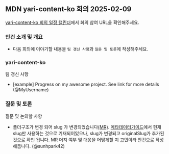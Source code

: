 ## MDN yari-content-ko 회의 2025-02-09

[yari-content-ko 회의 일정 캘린더](https://calendar.google.com/calendar/u/0/embed?src=e43bb879372391269af4ee800723136b5df9a7c01bba63f6f3798504ba6b94e7@group.calendar.google.com&ctz=Asia/Seoul)에서 회의 참여 URL을 확인해주세요.

### 안건 소개 및 개요

- 다음 회의에 이야기할 내용을 `팀 갱신 사항`과 `질문 및 토론`에 작성해주세요.

### yari-content-ko

팀 갱신 사항

- [example] Progress on my awesome project. See link for more details (@MyUsername)

### 질문 및 토론

질문 및 논의할 사항

- 폴더구조가 변경 되어 slug 가 변경되었습니다[(MR)](https://github.com/mdn/translated-content/pull/25682). [메타데이터가이드](https://github.com/mdn/translated-content/blob/main/docs/ko/guides/meta-data-guide.md)에서 현재 slug만 사용하는 것으로 기재되어있으나, slug가 변경되고 originalSlug가 추가된 것으로 확인 됩니다. MR 머지 여부 및 대응을 어떻게할 지 고민이라 안건으로 작성해둡니다. (@sunhpark42)
